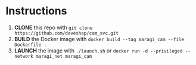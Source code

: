 # Instructions

1. **CLONE** this repo with `git clone https://github.com/daveshap/cam_svc.git`
2. **BUILD** the Docker image with `docker build --tag maragi_cam --file Dockerfile .`
3. **LAUNCH** the image with `./launch.sh` or `docker run -d --privileged --network maragi_net maragi_cam`
